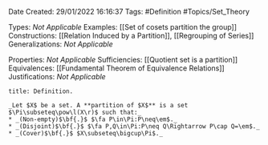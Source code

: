 <div class="topSpace"></div>

Date Created: 29/01/2022 16:16:37
Tags: #Definition #Topics/Set_Theory

Types: _Not Applicable_
Examples: [[Set of cosets partition the group]]
Constructions: [[Relation Induced by a Partition]], [[Regrouping of Series]]
Generalizations: _Not Applicable_

Properties: _Not Applicable_
Sufficiencies: [[Quotient set is a partition]]
Equivalences: [[Fundamental Theorem of Equivalence Relations]]
Justifications: _Not Applicable_

``` ad-Definition
title: Definition.

_Let $X$ be a set. A **partition of $X$** is a set $\Pi\subseteq\pow\l(X\r)$ such that:_
* _(Non-empty)$\bf{.}$ $\fa P\in\Pi:P\neq\em$._
* _(Disjoint)$\bf{.}$ $\fa P,Q\in\Pi:P\neq Q\Rightarrow P\cap Q=\em$._
* _(Cover)$\bf{.}$ $X\subseteq\bigcup\Pi$._

```
